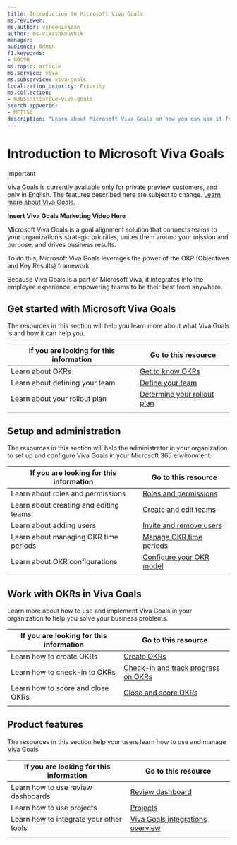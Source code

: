 ```yaml
---
title: Introduction to Microsoft Viva Goals
ms.reviewer: 
ms.author: vsreenivasan
author: ms-vikashkoushik
manager: 
audience: Admin
f1.keywords:
- NOCSH
ms.topic: article
ms.service: viva
ms.subservice: viva-goals
localization_priority: Priority
ms.collection:  
- m365initiative-viva-goals  
search.appverid:
- MET150
description: "Learn about Microsoft Viva Goals on how you can use it for organizing and tracking individual and organizational goals."
---
```


# Introduction to Microsoft Viva Goals

> [!IMPORTANT]
> Viva Goals is currently available only for private preview customers, and only in English. The features described here are subject to change. [Learn more about Viva Goals.](https://go.microsoft.com/fwlink/?linkid=2189933)

**Insert Viva Goals Marketing Video Here**

Microsoft Viva Goals is a goal alignment solution that connects teams to your organization’s strategic priorities, unites them around your mission and purpose, and drives business results. 

To do this, Microsoft Viva Goals leverages the power of the OKR (Objectives and Key Results) framework. 

Because Viva Goals is a part of Microsoft Viva, it integrates into the employee experience, empowering teams to be their best from anywhere. 

## Get started with Microsoft Viva Goals

The resources in this section will help you learn more about what Viva Goals is and how it can help you.

|If you are looking for this information  |Go to this resource  |
|---------|---------|
|Learn about OKRs     |[Get to know OKRs](/viva/goals/get-to-know-okrs)        |
|Learn about defining your team |[Define your team](/viva/goals/define-your-team) |
|Learn about your rollout plan     |[Determine your rollout plan](/viva/goals/determine-your-rollout-plan)         |
|   |         |

## Setup and administration

The resources in this section will help the administrator in your organization to set up and configure Viva Goals in your Microsoft 365 environment:

|If you are looking for this information  |Go to this resource  |
|---------|---------|
|Learn about roles and permissions     |[Roles and permissions](/viva/goals/roles-permissions-in-viva-goals)         |
|Learn about creating and editing teams     |[Create and edit teams](/viva/goals/create-and-edit-teams-and-subteams)         |
|Learn about adding users    |[Invite and remove users](/viva/goals/inviting-and-removing-a-user)       |
|Learn about managing OKR time periods   |[Manage OKR time periods](/viva/goals/managing-okr-time-periods)         |
|Learn about OKR configurations   |[Configure your OKR model](/viva/goals/configure-okr-model)     |
|   |         |

## Work with OKRs in Viva Goals

Learn more about how to use and implement Viva Goals in your organization to help you solve your business problems. 

|If you are looking for this information  |Go to this resource  |
|---------|---------|
|Learn how to create OKRs     |[Create OKRs](/viva/goals/creating-okrs)         |
|Learn how to check-in to OKRs| [Check-in and track progress on OKRs](/viva/goals/check-ins-and-progress-status)        |
|Learn how to score and close OKRs|[Close and score OKRs](/viva/goals/closing-and-scoring)       |
|   |         |

## Product features 

The resources in this section help your users learn how to use and manage Viva Goals. 

|If you are looking for this information  |Go to this resource  |
|---------|---------|
|Learn how to use review dashboards     |[Review dashboard](/viva/goals/review-dashboard)         |
|Learn how to use projects|[Projects](/viva/goals/projects)         |
|Learn how to integrate your other tools| [Viva Goals integrations overview](/viva/goals/integrations-overview)        |
|   |         |

